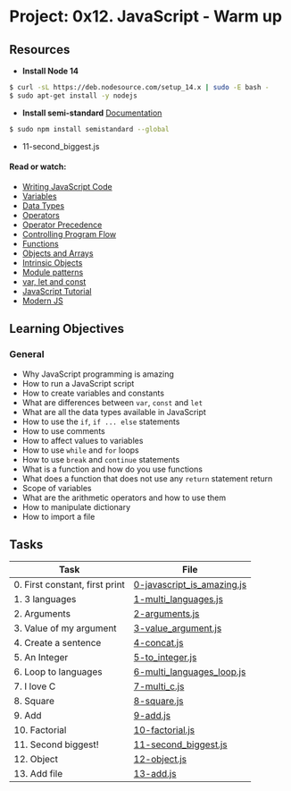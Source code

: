 # Project: 0x12. JavaScript - Warm up

## Resources
- **Install Node 14**
~~~bash
$ curl -sL https://deb.nodesource.com/setup_14.x | sudo -E bash -
$ sudo apt-get install -y nodejs
~~~
- **Install semi-standard**
[Documentation](https://intranet.alxswe.com/rltoken/35q5Pc6A6KWPyd3kGeRQFg)
~~~bash
$ sudo npm install semistandard --global
~~~

- 11-second_biggest.js 
#### Read or watch:

* [Writing JavaScript Code](https://intranet.alxswe.com/rltoken/3HLjEesLsmyWfRUWnxgUGg)
* [Variables](https://intranet.alxswe.com/rltoken/zgOWmcpVLZFEmFlmuwayyg)
* [Data Types](https://intranet.alxswe.com/rltoken/VPd6JWaLrwOBzjAeXNAEqg)
* [Operators](https://intranet.alxswe.com/rltoken/3HLjEesLsmyWfRUWnxgUGg)
* [Operator Precedence](https://intranet.alxswe.com/rltoken/PHtcJJk30gBNmlFQ9R4RVg)
* [Controlling Program Flow](https://intranet.alxswe.com/rltoken/tsreKcNh_KmTmLPHsfvJRw)
* [Functions](https://intranet.alxswe.com/rltoken/e3EfHIxICdIncGBwwIDbXQ)
* [Objects and Arrays](https://intranet.alxswe.com/rltoken/jg7IbvJpV2oLIKgqOAQH1g)
* [Intrinsic Objects](https://intranet.alxswe.com/rltoken/jg7IbvJpV2oLIKgqOAQH1g)
* [Module patterns](https://intranet.alxswe.com/rltoken/g-MgvO09Ur02RhM63gVyXw)
* [var, let and const](https://intranet.alxswe.com/rltoken/gJi61GeJTRX0g-M0Rx-0Iw)
* [JavaScript Tutorial](https://intranet.alxswe.com/rltoken/Y8hkOcy5jO22lQGyF6_NiA)
* [Modern JS](https://intranet.alxswe.com/rltoken/NZawtiBjWUpiojnrtVywNw)
## Learning Objectives

### General

* Why JavaScript programming is amazing
* How to run a JavaScript script
* How to create variables and constants
* What are differences between <code>var</code>, <code>const</code> and <code>let</code>
* What are all the data types available in JavaScript
* How to use the <code>if</code>, <code>if ... else</code> statements
* How to use comments
* How to affect values to variables
* How to use <code>while</code> and <code>for</code> loops
* How to use <code>break</code> and <code>continue</code> statements
* What is a function and how do you use functions
* What does a function that does not use any <code>return</code> statement return
* Scope of variables
* What are the arithmetic operators and how to use them
* How to manipulate dictionary
* How to import a file
## Tasks

| Task | File |
| ---- | ---- |
| 0. First constant, first print | [0-javascript_is_amazing.js](./0-javascript_is_amazing.js) |
| 1. 3 languages | [1-multi_languages.js](./1-multi_languages.js) |
| 2. Arguments | [2-arguments.js](./2-arguments.js) |
| 3. Value of my argument | [3-value_argument.js](./3-value_argument.js) |
| 4. Create a sentence | [4-concat.js](./4-concat.js) |
| 5. An Integer | [5-to_integer.js](./5-to_integer.js) |
| 6. Loop to languages | [6-multi_languages_loop.js](./6-multi_languages_loop.js) |
| 7. I love C | [7-multi_c.js](./7-multi_c.js) |
| 8. Square | [8-square.js](./8-square.js) |
| 9. Add | [9-add.js](./9-add.js) |
| 10. Factorial | [10-factorial.js](./10-factorial.js) |
| 11. Second biggest! | [11-second_biggest.js](./11-second_biggest.js) |
| 12. Object | [12-object.js](./12-object.js) |
| 13. Add file | [13-add.js](./13-add.js) |
